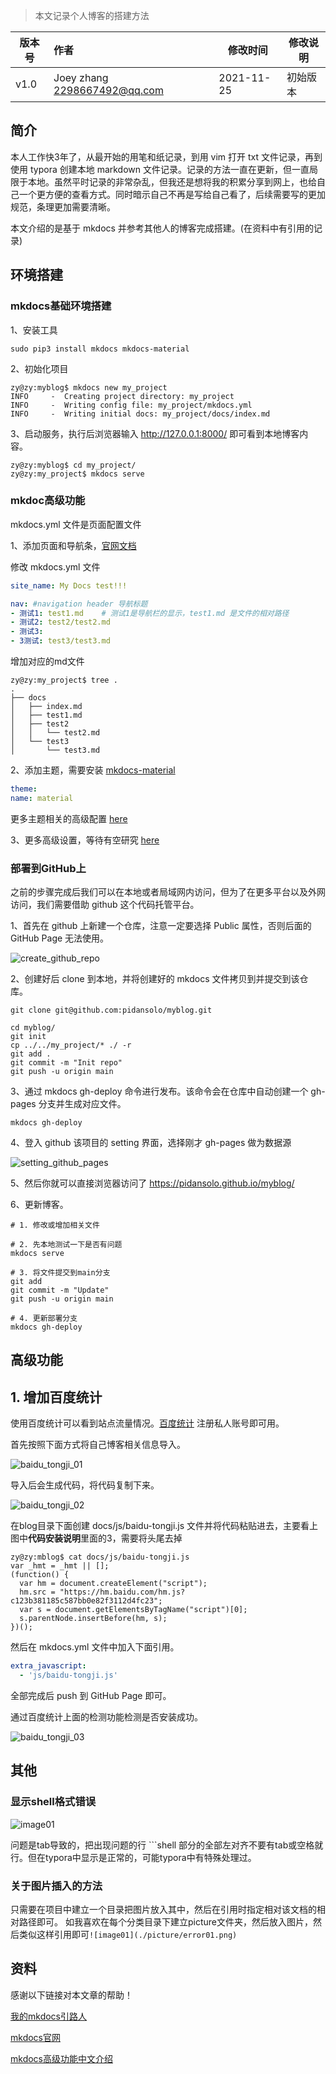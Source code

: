 

> 本文记录个人博客的搭建方法



| 版本号 | 作者                         | 修改时间   | 修改说明 |
| ------ | :--------------------------- | ---------- | -------- |
| v1.0   | Joey zhang 2298667492@qq.com | 2021-11-25 | 初始版本 |


## 简介

本人工作快3年了，从最开始的用笔和纸记录，到用 vim 打开 txt 文件记录，再到使用 typora 创建本地 markdown 文件记录。记录的方法一直在更新，但一直局限于本地。虽然平时记录的非常杂乱，但我还是想将我的积累分享到网上，也给自己一个更方便的查看方式。同时暗示自己不再是写给自己看了，后续需要写的更加规范，条理更加需要清晰。

本文介绍的是基于 mkdocs 并参考其他人的博客完成搭建。(在资料中有引用的记录)



## 环境搭建

### mkdocs基础环境搭建

1、安装工具

```shell
sudo pip3 install mkdocs mkdocs-material
```

2、初始化项目

```shell
zy@zy:myblog$ mkdocs new my_project
INFO     -  Creating project directory: my_project
INFO     -  Writing config file: my_project/mkdocs.yml
INFO     -  Writing initial docs: my_project/docs/index.md
```

3、启动服务，执行后浏览器输入 http://127.0.0.1:8000/ 即可看到本地博客内容。

```shell
zy@zy:myblog$ cd my_project/
zy@zy:my_project$ mkdocs serve
```



### mkdoc高级功能

mkdocs.yml 文件是页面配置文件

1、添加页面和导航条，[官网文档](https://www.mkdocs.org/getting-started/#adding-pages)

修改 mkdocs.yml 文件

```yaml
site_name: My Docs test!!!

nav: #navigation header 导航标题
- 测试1: test1.md    # 测试1是导航栏的显示，test1.md 是文件的相对路径
- 测试2: test2/test2.md
- 测试3: 
- 3测试: test3/test3.md
```

增加对应的md文件

```shell
zy@zy:my_project$ tree .
.
├── docs
│   ├── index.md
│   ├── test1.md
│   ├── test2
│   │   └── test2.md
│   └── test3
│       └── test3.md
```

2、添加主题，需要安装 [mkdocs-material](https://squidfunk.github.io/mkdocs-material/)

```yaml
theme:
name: material
```

更多主题相关的高级配置 [here](https://squidfunk.github.io/mkdocs-material/creating-your-site/#advanced-configuration)

3、更多高级设置，等待有空研究 [here](https://cyent.github.io/markdown-with-mkdocs-material/appendix/pygments/)



### 部署到GitHub上

之前的步骤完成后我们可以在本地或者局域网内访问，但为了在更多平台以及外网访问，我们需要借助 github 这个代码托管平台。

1、首先在 github 上新建一个仓库，注意一定要选择 Public 属性，否则后面的 GitHub Page 无法使用。

![create_github_repo](./picture/create_github_repo.png)

2、创建好后 clone 到本地，并将创建好的 mkdocs 文件拷贝到并提交到该仓库。

```shell
git clone git@github.com:pidansolo/myblog.git

cd myblog/
git init
cp ../../my_project/* ./ -r
git add .
git commit -m "Init repo"
git push -u origin main
```

3、通过 mkdocs gh-deploy 命令进行发布。该命令会在仓库中自动创建一个 gh-pages 分支并生成对应文件。

```shell
mkdocs gh-deploy
```

4、登入 github 该项目的 setting 界面，选择刚才 gh-pages 做为数据源

![setting_github_pages](./picture/setting_github_pages.png)

5、然后你就可以直接浏览器访问了 https://pidansolo.github.io/myblog/

6、更新博客。

```shell
# 1. 修改或增加相关文件

# 2. 先本地测试一下是否有问题
mkdocs serve

# 3. 将文件提交到main分支
git add 
git commit -m "Update"
git push -u origin main

# 4. 更新部署分支
mkdocs gh-deploy
```



## 高级功能

## 1. 增加百度统计

使用百度统计可以看到站点流量情况。[百度统计](https://tongji.baidu.com/) 注册私人账号即可用。

首先按照下面方式将自己博客相关信息导入。

![baidu_tongji_01](./picture/baidu_tongji_01.png)

导入后会生成代码，将代码复制下来。

![baidu_tongji_02](./picture/baidu_tongji_02.png)

在blog目录下面创建 docs/js/baidu-tongji.js 文件并将代码粘贴进去，主要看上图中**代码安装说明**里面的3，需要将头尾去掉

```shell
zy@zy:mblog$ cat docs/js/baidu-tongji.js
var _hmt = _hmt || [];
(function() {
  var hm = document.createElement("script");
  hm.src = "https://hm.baidu.com/hm.js?c123b381185c587bb0e82f3112d4fc23";
  var s = document.getElementsByTagName("script")[0]; 
  s.parentNode.insertBefore(hm, s);
})();
```

然后在 mkdocs.yml 文件中加入下面引用。

```yaml
extra_javascript:
  - 'js/baidu-tongji.js'
```

全部完成后 push 到 GitHub Page 即可。

通过百度统计上面的检测功能检测是否安装成功。

![baidu_tongji_03](./picture/baidu_tongji_03.png)





## 其他

### 显示shell格式错误

![image01](./picture/error01.png)

问题是tab导致的，把出现问题的行 ```shell 部分的全部左对齐不要有tab或空格就行。但在typora中显示是正常的，可能typora中有特殊处理过。



### 关于图片插入的方法
只需要在项目中建立一个目录把图片放入其中，然后在引用时指定相对该文档的相对路径即可。
如我喜欢在每个分类目录下建立picture文件夹，然后放入图片，然后类似这样引用即可`![image01](./picture/error01.png)`



## 资料

感谢以下链接对本文章的帮助！

[我的mkdocs引路人](https://wiki.noodlefighter.com/)

[mkdocs官网](https://www.mkdocs.org/)

[mkdocs高级功能中文介绍](https://cyent.github.io/markdown-with-mkdocs-material/)
